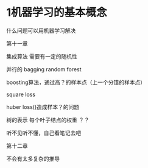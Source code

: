 # 1机器学习的基本概念

什么问题可以用机器学习解决

第十一章

集成算法 需要有一定的随机性 

并行的 bagging random forest

boosting算法，通过高？的样本点（上一个分错的样本点）

square loss

huber loss()造成样本？的问题 



树的表示 每个叶子结点的权重 ？？

听不见听不懂，自己看笔记去吧



第十二章

不会有太多复杂的推导

